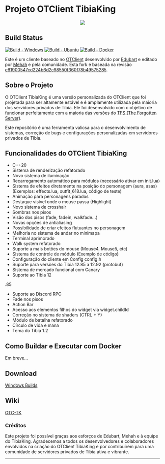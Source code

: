 # Projeto OTClient TibiaKing

<center>
<a href="https://www.tibiaking.com"><img src="https://user-images.githubusercontent.com/74227915/219124653-caccb04f-e858-4e81-b8be-c94ffbd3f276.png"/></a>
</center>

## Build Status

[![Build - Windows](https://github.com/TheTibiaking/otclient-tibiaking/actions/workflows/build-windows.yml/badge.svg?branch=master)](https://github.com/TheTibiaking/otclient-tibiaking/actions/workflows/build-windows.yml)
[![Build - Ubuntu](https://github.com/TheTibiaking/otclient-tibiaking/actions/workflows/ubuntu-build.yml/badge.svg)](https://github.com/TheTibiaking/otclient-tibiaking/actions/workflows/ubuntu-build.yml)
[![Build - Docker](https://github.com/TheTibiaking/otclient-tibiaking/actions/workflows/docker-build.yml/badge.svg)](https://github.com/TheTibiaking/otclient-tibiaking/actions/workflows/docker-build.yml)

Este é um cliente baseado no [OTClient](https://github.com/edubart/otclient) desenvolvido por [Edubart](https://github.com/edubart/) e editado por [Mehah](https://github.com/mehah/) e pela comunidade. Esta fork é baseada na revisão [e81900547cd224b6d2c98550f360f78b49575285](https://github.com/mehah/otclient/tree/e81900547cd224b6d2c98550f360f78b49575285).

## Sobre o Projeto

O OTClient TibiaKing é uma versão personalizada do OTClient que foi projetada para ser altamente estável e é amplamente utilizada pela maioria dos servidores privados de Tibia. Ele foi desenvolvido com o objetivo de funcionar perfeitamente com a maioria das versões do [TFS (The Forgotten Server)](https://github.com/tibiaking/forgottenserver).

Este repositório é uma ferramenta valiosa para o desenvolvimento de sistemas, correção de bugs e configurações personalizadas em servidores privados de Tibia.

## Funcionalidades do OTClient TibiaKing

- C++20
- Sistema de renderização refatorado
- Novo sistema de iluminação
- Recarregamento automático para módulos (necessário ativar em init.lua)
- Sistema de efeitos diretamente na posição do personagem (aura, asas) (Exemplos: effects.lua, outfit_618.lua, código de teste)
- Animação para personagens parados
- Destaque visível onde o mouse passa (Highlight)
- Novo sistema de crosshair
- Sombras nos pisos
- Visão dos pisos (fade, fadein, walkfade...)
- Novas opções de antialiasing
- Possibilidade de criar efeitos flutuantes no personagem
- Melhoria no sistema de andar no minimapa
- Terminal aprimorado
- Walk system refatorado
- Suporte a mais botões do mouse (Mouse4, Mouse5, etc)
- Sistema de controle de módulo (Exemplo de código)
- Configuração do cliente em Config config.h
- Suporte para versões do Tibia 12.85 a 12.92 (protobuf)
- Sistema de mercado funcional com Canary
- Suporte ao Tibia 12

.85
- Suporte ao Discord RPC
- Fade nos pisos
- Action Bar
- Acesso aos elementos filhos do widget via widget.childId
- Correção no sistema de shaders (CTRL + Y)
- Módulo de batalha refatorado
- Círculo de vida e mana
- Tema do Tibia 1.2

## Como Buildar e Executar com Docker

Em breve...

## Download

[Windows Builds](https://github.com/TheTibiaking/otclient-tibiaking/releases)

## Wiki

[OTC-TK](https://github.com/TheTibiaking/otclient-tibiaking/wiki)

### Créditos

Este projeto foi possível graças aos esforços de Edubart, Mehah e à equipe do TibiaKing. Agradecemos a todos os desenvolvedores e colaboradores envolvidos na criação do OTClient TibiaKing e por contribuírem para uma comunidade de servidores privados de Tibia ativa e vibrante.

---
